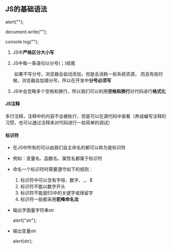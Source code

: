 ## JS的基础语法

alert("");

decument.write("");

console.log("");

1. JS中**严格区分大小写**

2. JS中每一条语句以分号(；)结尾

   ​		如果不写分号，浏览器会自动添加，但是会消耗一些系统资源，
   ​				而且有些时候，浏览器会加错分号，所以在开发中**分号必须写**

3. JS中会忽略多个空格和换行，所以我们可以利用**空格和换行**对代码进行**格式化**

#### JS注释

多行注释，注释中的内容不会被执行，但是可以在源代码中查看（养成编写注释的习惯，也可以通过注释来对代码进行一些简单的调试）

#### 标识符

- 在JS中所有的可以由我们自主命名的都可以称为是标识符
- 例如：变量名、函数名、属性名都属于标识符
- 命名一个标识符时需要遵守如下的规则：
  1. 标识符中可以含有字母、数字、_、$
  2. 标识符不能以数字开头
  3. 标识符不能是ES中的关键字或保留字
  4. 标识符一般都采用**驼峰命名法**





- 输出字面量字符串str

  alert("str");

- 输出变量str

  alert(str);







